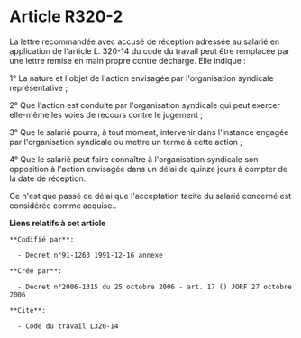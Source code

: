 # Article R320-2

La lettre recommandée avec accusé de réception adressée au salarié en application de l'article L. 320-14 du code du travail
peut être remplacée par une lettre remise en main propre contre décharge. Elle indique :

1° La nature et l'objet de l'action envisagée par l'organisation syndicale représentative ;

2° Que l'action est conduite par l'organisation syndicale qui peut exercer elle-même les voies de recours contre le
jugement ;

3° Que le salarié pourra, à tout moment, intervenir dans l'instance engagée par l'organisation syndicale ou mettre un terme à
cette action ;

4° Que le salarié peut faire connaître à l'organisation syndicale son opposition à l'action envisagée dans un délai de quinze
jours à compter de la date de réception.

Ce n'est que passé ce délai que l'acceptation tacite du salarié concerné est considérée comme acquise..

**Liens relatifs à cet article**

	**Codifié par**:

	  - Décret n°91-1263 1991-12-16 annexe

	**Créé par**:

	  - Décret n°2006-1315 du 25 octobre 2006 - art. 17 () JORF 27 octobre 2006

	**Cite**:

	  - Code du travail L320-14
